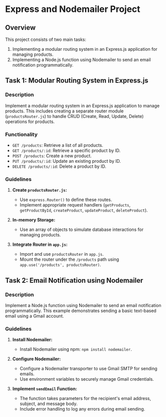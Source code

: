 # Express and Nodemailer Project

## Overview
This project consists of two main tasks:
1. Implementing a modular routing system in an Express.js application for managing products.
2. Implementing a Node.js function using Nodemailer to send an email notification programmatically.

## Task 1: Modular Routing System in Express.js

### Description
Implement a modular routing system in an Express.js application to manage products. This includes creating a separate router module (`productsRouter.js`) to handle CRUD (Create, Read, Update, Delete) operations for products.

### Functionality
- `GET /products`: Retrieve a list of all products.
- `GET /products/:id`: Retrieve a specific product by ID.
- `POST /products`: Create a new product.
- `PUT /products/:id`: Update an existing product by ID.
- `DELETE /products/:id`: Delete a product by ID.

### Guidelines
1. **Create `productsRouter.js`:**
   - Use `express.Router()` to define these routes.
   - Implement appropriate request handlers (`getProducts`, `getProductById`, `createProduct`, `updateProduct`, `deleteProduct`).

2. **In-memory Storage:**
   - Use an array of objects to simulate database interactions for managing products.

3. **Integrate Router in `app.js`:**
   - Import and use `productsRouter` in `app.js`.
   - Mount the router under the `/products` path using `app.use('/products', productsRouter)`.

## Task 2: Email Notification using Nodemailer

### Description
Implement a Node.js function using Nodemailer to send an email notification programmatically. This example demonstrates sending a basic text-based email using a Gmail account.

### Guidelines
1. **Install Nodemailer:**
   - Install Nodemailer using npm: `npm install nodemailer`.

2. **Configure Nodemailer:**
   - Configure a Nodemailer transporter to use Gmail SMTP for sending emails.
   - Use environment variables to securely manage Gmail credentials.

3. **Implement `sendEmail` Function:**
   - The function takes parameters for the recipient's email address, subject, and message body.
   - Include error handling to log any errors during email sending.

